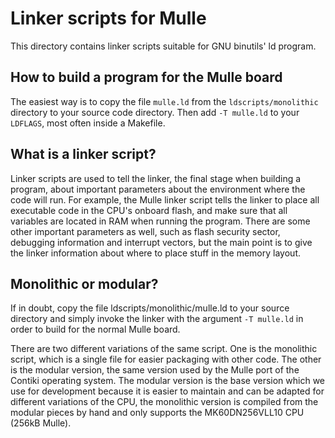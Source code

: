 Linker scripts for Mulle
========================

This directory contains linker scripts suitable for GNU binutils' ld program.

How to build a program for the Mulle board
------------------------------------------

The easiest way is to copy the file `mulle.ld` from the `ldscripts/monolithic`
directory to your source code directory. Then add `-T mulle.ld` to your
`LDFLAGS`, most often inside a Makefile.

What is a linker script?
------------------------

Linker scripts are used to tell the linker, the final stage when building a
program, about important parameters about the environment where the code will
run. For example, the Mulle linker script tells the linker to place all
executable code in the CPU's onboard flash, and make sure that all variables
are located in RAM when running the program. There are some other important
parameters as well, such as flash security sector, debugging information and
interrupt vectors, but the main point is to give the linker information about
where to place stuff in the memory layout.

Monolithic or modular?
----------------------

If in doubt, copy the file ldscripts/monolithic/mulle.ld to your source
directory and simply invoke the linker with the argument `-T mulle.ld` in order
to build for the normal Mulle board.

There are two different variations of the same script. One is the monolithic
script, which is a single file for easier packaging with other code. The other
is the modular version, the same version used by the Mulle port of the Contiki
operating system. The modular version is the base version which we use for
development because it is easier to maintain and can be adapted for different
variations of the CPU, the monolithic version is compiled from the modular
pieces by hand and only supports the MK60DN256VLL10 CPU (256kB Mulle).

